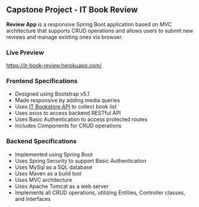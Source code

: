 ## Capstone Project - IT Book Review
**Review App** is a responsive Spring Boot application based on MVC architecture that supports CRUD operations and allows users to submit new reviews and manage existing ones via browser.

### Live Preview
https://it-book-review.herokuapp.com/

### Frontend Specifications
- Designed using Bootstrap v5.1
- Made responsive by adding media queries
- Uses [IT Bookstore API](https://api.itbook.store/) to collect book list
- Uses axios to access backend RESTful API
- Uses Basic Authentication to access protected routes
- Includes Components for CRUD operations

### Backend Specifications
- Implemented using Spring Boot
- Uses Spring Security to support Basic Authentication
- Uses MySql as a SQL database
- Uses Maven as a build tool
- Uses MVC architecture
- Uses Apache Tomcat as a web server
- Implements all CRUD operations, utilizing Entities, Controller classes, and Interfaces
